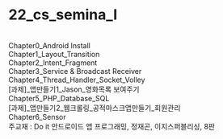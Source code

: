# 22_cs_semina_I
 <br/> 
Chapter0_Android Install<br/> 
Chapter1_Layout_Transition<br/> 
Chapter2_Intent_Fragment<br/> 
Chapter3_Service & Broadcast Receiver<br/> 
Chapter4_Thread_Handler_Socket_Volley<br/> 
[과제]_앱만들기1_Jason_영화목록 보여주기<br/> 
Chapter5_PHP_Database_SQL<br/> 
[과제]_앱만들기2_웹크롤링_공적마스크앱만들기_회원관리<br/> 
Chapter6_Sensor<br/> 
주교재 : Do it 안드로이드 앱 프로그래밍, 정재곤, 이지스퍼블리싱, 8판 
